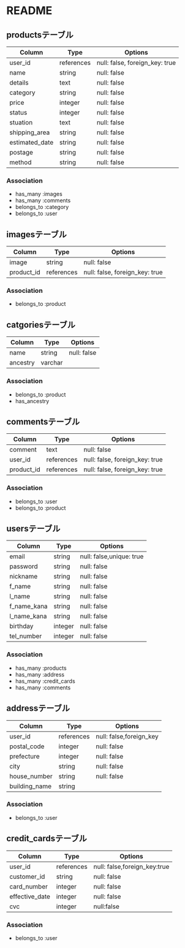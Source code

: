 # README

## productsテーブル
|Column|Type|Options|
|------|----|-------|
|user_id|references|null: false, foreign_key: true|
|name|string|null: false|
|details|text|null: false|
|category|string|null: false|
|price|integer|null: false|
|status|integer|null: false|
|stuation|text|null: false|
|shipping_area|string|null: false|
|estimated_date|string|null: false|
|postage|string|null: false|
|method|string|null: false|

### Association
- has_many :images
- has_many :comments
- belongs_to :category
- belongs_to :user

## imagesテーブル
|Column|Type|Options|
|------|----|-------|
|image|string|null: false|
|product_id|references|null: false, foreign_key: true|

### Association
- belongs_to :product

## catgoriesテーブル
|Column|Type|Options|
|------|----|-------|
|name|string|null: false|
|ancestry|varchar|

### Association
- belongs_to :product
- has_ancestry

## commentsテーブル
|Column|Type|Options|
|------|----|-------|
|comment|text|null: false|
|user_id|references|null: false, foreign_key: true|
|product_id|references|null: false, foreign_key: true|

### Association
- belongs_to :user
- belongs_to :product

## usersテーブル
|Column|Type|Options|
|------|----|-------|
|email|string|null: false,unique: true|
|password|string|null: false|
|nickname|string|null: false|
|f_name|string|null: false|
|l_name|string|null: false|
|f_name_kana|string|null: false|
|l_name_kana|string|null: false|
|birthday|integer|null: false|
|tel_number|integer|null: false|

### Association
- has_many :products
- has_many :address
- has_many :credit_cards
- has_many :comments

## addressテーブル
|Column|Type|Options|
|------|----|-------|
|user_id|references|null: false,foreign_key|
|postal_code|integer|null: false|
|prefecture|integer|null: false|
|city|string|null: false|
|house_number|string|null: false|
|building_name|string|

### Association
- belongs_to :user

## credit_cardsテーブル
|Column|Type|Options|
|------|----|-------|
|user_id|references|null: false,foreign_key:true|
|customer_id|string|null: false|
|card_number|integer|null: false|
|effective_date|integer|null: false|
|cvc|integer|null:false|

### Association
- belongs_to :user

